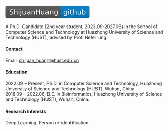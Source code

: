 

[![Shijuan Huang](https://github.com/ShijuanHuang/ShijuanHuang.github.io/blob/main/pictures/ShijuanHuang-github-blue.svg)](https://github.com/ShijuanHuang/)

A Ph.D. Candidate (2nd year student, 2023.09-2027.06) in the School of Computer Science and Technology at Huazhong University of Science and Technology (HUST), advised by Prof. Hefei Ling.

#### Contact

Email: shijuan_huang@hust.edu.cn

#### Education
2022.09 – Present, Ph.D. in Computer Science and Technology, Huazhong University of Science and Technology (HUST), Wuhan, China.\
2018.09 – 2022.06, B.E. in Bioinformatics, Huazhong University of Science and Technology (HUST), Wuhan, China.

#### Research Interests
Deep Learning, Person re-identification.

